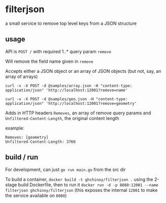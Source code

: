 # filterjson

a small service to remove top level keys from a JSON structure


## usage

API is `POST /` with required 1..* query param `remove`

Will remove the field name given in `remove`

Accepts either a JSON object or an array of JSON objects (but not, say, an array of arrays)

```
curl -v -X POST -d @samples/array.json -H "content-type: application/json" 'http://localhost:12001?remove=name'
```

```
curl -v -X POST -d @samples/geo.json -H "content-type: application/json" 'http://localhost:12001?remove=geometry'
```

Adds in HTTP headers `Removes`, an array of remove query params and `Unfiltered-Content-Length`, the original content length

example:
```
Removes: [geometry]
Unfiltered-Content-Length: 3760
```

## build / run

For development, can just `go run main.go` from the src dir

To build a container, `docker build -t ghchinoy/filterjson .` using the 2-stage build Dockerfile, then to run it `docker run -d -p 8080:12001 --name filterjson ghchinoy/filterjson` (this exposes the internal `12001` to make the service available on `8080`)